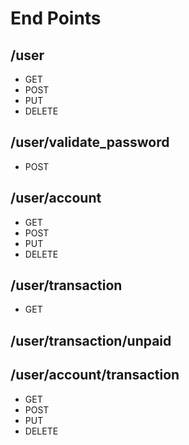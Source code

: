 <h1>End Points</h1>

<h2>/user</h2>
    <ul>
        <li>GET</li>
        <li>POST</li>
        <li>PUT</li>
        <li>DELETE</li>
    </ul>

<h2>/user/validate_password</h2>
    <ul>
        <li>POST</li>
    </ul>

<h2>/user/account</h2>
    <ul>
        <li>GET</li>
        <li>POST</li>
        <li>PUT</li>
        <li>DELETE</li>
    </ul>

<h2>/user/transaction</h2>
    <ul>
        <li>GET</li>
    </ul>

<h2>/user/transaction/unpaid</h2>

<h2>/user/account/transaction</h2>
    <ul>
        <li>GET</li>
        <li>POST</li>
        <li>PUT</li>
        <li>DELETE</li>
    </ul>